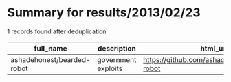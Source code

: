 
# Summary for results/2013/02/23
    
1 records found after deduplication

| full_name | description | html_url | matched_list | matched_count | pushed_at | size | stargazers_count | language | forks_count | vul_ids |
|----------------------------|---------------------|-----------------------------------------------|----------------|-----------------|---------------------------|--------|--------------------|------------|---------------|-----------|
| ashadehonest/bearded-robot | government exploits | https://github.com/ashadehonest/bearded-robot | ['exploit'] | 1 | 2013-02-23 19:31:16+00:00 | 108 | 0 | nan | 0 | [] |
